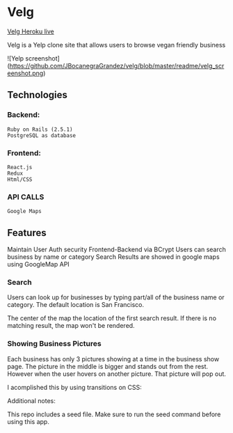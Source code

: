 # Velg

[Velg Heroku live](https://velg.herokuapp.com/#/)

Velg is a Yelp clone site that allows users to browse vegan friendly business

![Yelp screenshot]
(https://github.com/JBocanegraGrandez/velg/blob/master/readme/velg_screenshot.png)
## Technologies
  ### Backend:
    Ruby on Rails (2.5.1)
    PostgreSQL as database
  ### Frontend:
    React.js
    Redux
    Html/CSS
  ### API CALLS
    Google Maps
    
## Features
  Maintain User Auth security Frontend-Backend via BCrypt
  Users can search business by name or category
  Search Results are showed in google maps using GoogleMap API 
  
  ### Search 

  Users can look up for businesses by typing part/all of the business name or category. The default location is San Francisco.
  
  The center of the map the location of the first search result. If there is no matching result, the map won't be rendered.

  ### Showing Business Pictures
  
  Each business has only 3 pictures showing at a time in the business show page.
  The picture in the middle is bigger and stands out from the rest. However when the user hovers on another picture. That picture will pop out.
  
  I acomplished this by using transitions on CSS:
  
  
  
Additional notes:

This repo includes a seed file. Make sure to run the seed command before using this app.
